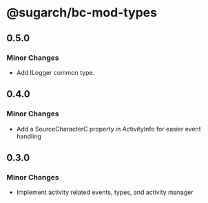 # @sugarch/bc-mod-types

## 0.5.0

### Minor Changes

-   Add ILogger common type.

## 0.4.0

### Minor Changes

-   Add a SourceCharacterC property in ActivityInfo for easier event handling

## 0.3.0

### Minor Changes

-   Implement activity related events, types, and activity manager

